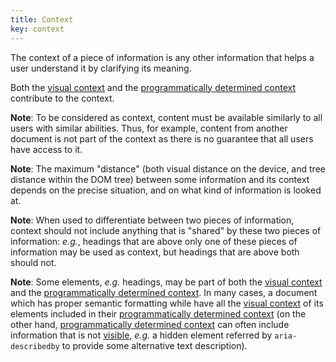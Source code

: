 ```yaml
---
title: Context
key: context
---
```


The context of a piece of information is any other information that helps a user understand it by clarifying its meaning.

Both the [visual context](#visual-context) and the [programmatically determined context](#programmatically-determined-context) contribute to the context.

**Note**: To be considered as context, content must be available similarly to all users with similar abilities. Thus, for example, content from another document is not part of the context as there is no guarantee that all users have access to it.

**Note**: The maximum "distance" (both visual distance on the device, and tree distance within the DOM tree) between some information and its context depends on the precise situation, and on what kind of information is looked at.

**Note**: When used to differentiate between two pieces of information, context should not include anything that is "shared" by these two pieces of information: _e.g._, headings that are above only one of these pieces of information may be used as context, but headings that are above both should not.

**Note**: Some elements, _e.g._ headings, may be part of both the [visual context](#visual-context) and the [programmatically determined context](#programmatically-determined-context). In many cases, a document which has proper semantic formatting while have all the [visual context](#visual-context) of its elements included in their [programmatically determined context](#programmatically-determined-context) (on the other hand, [programmatically determined context](#programmatically-determined-context) can often include information that is not [visible](#visible), _e.g._ a hidden element referred by `aria-describedby` to provide some alternative text description).
